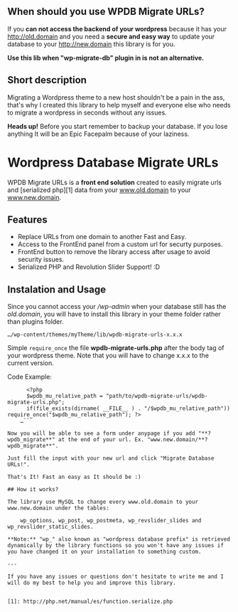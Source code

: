
## When should you use WPDB Migrate URLs?
If you **can not access the backend of your wordpress** because it has your http://old.domain and you need a **secure and easy way** to update your database to your http://new.domain this library is for you.

**Use this lib when "wp-migrate-db" plugin in is not an alternative.**

## Short description
Migrating a Wordpress theme to a new host shouldn't be a pain in the ass, that's why I created this library to help myself and everyone else who needs to migrate a wordpress in seconds without any issues.

**Heads up!** Before you start remember to backup your database. If you lose anything It will be an Epic Facepalm because of your laziness.

# Wordpress Database Migrate URLs

WPDB Migrate URLs is a **front end solution** created to easily migrate urls and [serialized php][1] data from your www.old.domain to your www.new.domain.

## Features

- Replace URLs from one domain to another Fast and Easy.
- Access to the FrontEnd panel from a custom url for securty purposes.
- FrontEnd button to remove the library access after usage to avoid security issues.
- Serialized PHP and Revolution Slider Support! :D

## Instalation and Usage

Since you cannot access your */wp-admin* when your database still has the *old.domain*, you will have to install this library in your theme folder rather than plugins folder.

    …/wp-content/themes/myTheme/lib/wpdb-migrate-urls-x.x.x

Simple `require_once` the file **wpdb-migrate-urls.php** after the body tag of your wordpress theme. Note that you will have to change x.x.x to the current version.

Code Example: 

```<body>
      <?php 
      $wpdb_mu_relative_path = "path/to/wpdb-migrate-urls/wpdb-migrate-urls.php";
      if(file_exists(dirname( __FILE__ ) . "/$wpdb_mu_relative_path")) require_once("$wpdb_mu_relative_path"); ?>
    …```

Now you will be able to see a form under anypage if you add "**?wpdb_migrate**" at the end of your url. Ex. "www.new.domain/**?wpdb_migrate**".

Just fill the input with your new url and click "Migrate Database URLs!".

That's It! Fast an easy as It should be :)

## How it works?

The library use MySQL to change every www.old.domain to your www.new.domain under the tables:

    wp_options, wp_post, wp_postmeta, wp_revslider_slides and wp_revslider_static_slides.

**Note:** "wp_" also known as "wordpress database prefix" is retrieved dynamically by the library functions so you won't have any issues if you have changed it on your installation to something custom.

---

If you have any issues or questions don't hesitate to write me and I will do my best to help you and improve this library.


[1]: http://php.net/manual/es/function.serialize.php


